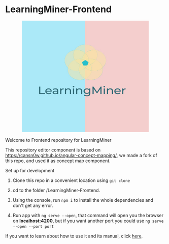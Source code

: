 # LearningMiner-Frontend

<p align="center">
  <img src="https://raw.githubusercontent.com/Learning-Miner/Learning-Miner-Manual/master/learningMiner.jpg" width="400" height="350">
</p>

Welcome to Frontend repository for LearningMiner

This repository editor component is based on https://cansn0w.github.io/angular-concept-mapping/, we made a fork of this repo, and used it as concept map component.

Set up for development

1. Clone this repo in a convenient location using ```git clone```

2. cd to the folder /LearningMiner-Frontend.

3. Using the console, run ```npm i``` to install the whole dependencies and don't get any error.

4. Run app with ```ng serve --open```, that command will open you the browser on **localhost:4200**, but if you want another port you
could use ```ng serve --open --port port```

If you want to learn about how to use it and its manual, click [here](https://github.com/Learning-Miner/LearningMiner-Frontend/wiki).
